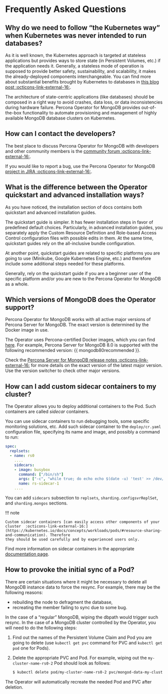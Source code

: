 # Frequently Asked Questions

## Why do we need to follow “the Kubernetes way” when Kubernetes was never intended to run databases?

As it is well known, the Kubernetes approach is targeted at stateless
applications but provides ways to store state (in Persistent Volumes, etc.) if
the application needs it. Generally, a stateless mode of operation is supposed
to provide better safety, sustainability, and scalability, it makes the
already-deployed components interchangeable. You can find more about substantial
benefits brought by Kubernetes to databases in [this blog post  :octicons-link-external-16:](https://www.percona.com/blog/2020/10/08/the-criticality-of-a-kubernetes-operator-for-databases/).

The architecture of state-centric applications (like databases) should be
composed in a right way to avoid crashes, data loss, or data inconsistencies
during hardware failure. Percona Operator for MongoDB provides
out-of-the-box functionality to automate provisioning and
management of highly available MongoDB database clusters on Kubernetes.

## How can I contact the developers?

The best place to discuss Percona Operator for MongoDB with developers and other
community members is the [community forum  :octicons-link-external-16:](https://forums.percona.com/categories/kubernetes-operator-percona-server-mongodb).

If you would like to report a bug, use the Percona Operator for MongoDB
[project in JIRA  :octicons-link-external-16:](https://jira.percona.com/projects/K8SPSMDB).

## What is the difference between the Operator quickstart and advanced installation ways?

As you have noticed, the installation section of docs contains both quickstart
and advanced installation guides.

The quickstart guide is simpler. It has fewer installation steps in favor of
predefined default choices. Particularly, in advanced installation guides, you
separately apply the Custom Resource Definition and Role-based Access Control
configuration files with possible edits in them. At the same time, quickstart
guides rely on the all-inclusive bundle configuration.

At another point, quickstart guides are related to specific platforms you are
going to use (Minikube, Google Kubernetes Engine, etc.) and therefore include
some additional steps needed for these platforms.

Generally, rely on the quickstart guide if you are a beginner user of the
specific platform and/or you are new to the Percona Operator for MongoDB as a
whole.

## Which versions of MongoDB does the Operator support?

Percona Operator for MongoDB works
with all active major versions of Percona Server for MongoDB. The exact version is
determined by the Docker image in use.

The Operator uses Percona-certified Docker images, which you can find [here](images.md).
For example, Percona Server for MongoDB 8.0 is supported with the following
recommended version: {{ mongodb80recommended }}. 

Check the [Percona Server for MongoDB release notes :octicons-link-external-16:](https://docs.percona.com/percona-server-for-mongodb/latest/release_notes/index.html) for more details on the exact version of the latest major version. Use the version switcher to check other major versions.

## How can I add custom sidecar containers to my cluster?

The Operator allows you to deploy additional containers to
the Pod. Such containers are called *sidecar* containers. 

You can use sidecar containers to run debugging tools, some specific
monitoring solutions, etc. Add such sidecar container to the `deploy/cr.yaml`
configuration file, specifying its name and image, and possibly a command to 
run:

```yaml
spec:
  replsets:
  - name: rs0
    ....
    sidecars:
    - image: busybox
      command: ["/bin/sh"]
      args: ["-c", "while true; do echo echo $(date -u) 'test' >> /dev/null; sleep 5; done"]
      name: rs-sidecar-1
    ....
```

You can add `sidecars` subsection to `replsets`, `sharding.configsvrReplSet`,
and `sharding.mongos` sections.

!!! note

    Custom sidecar containers [can easily access other components of your cluster  :octicons-link-external-16:](https://kubernetes.io/docs/concepts/workloads/pods/#resource-sharing-and-communication). Therefore
    they should be used carefully and by experienced users only.

Find more information on sidecar containers in the appropriate [documentation page](sidecar.md).

## How to provoke the initial sync of a Pod?

There are certain situations where it might be necessary to delete all MongoDB
instance data to force the resync. For example, there may be the following
reasons:

* rebuilding the node to defragment the database,
* recreating the member failing to sync due to some bug.

In the case of a “regular” MongoDB, wiping the dbpath would trigger such resync.
In the case of a MongoDB cluster controlled by the Operator, you will need to do
the following steps:

1. Find out the names of the Persistent Volume Claim and Pod you are going to
    delete (use `kubectl get pvc` command for PVC and `kubectl get pod` one
    for Pods).
2. Delete the appropriate PVC and Pod. For example, wiping out the
    `my-cluster-name-rs0-2` Pod should look as follows:

    ``` {.bash data-prompt="$" }
    $ kubectl delete pod/my-cluster-name-rs0-2 pvc/mongod-data-my-cluster-name-rs0-2
    ```

The Operator will automatically recreate the needed Pod and PVC after deletion.
